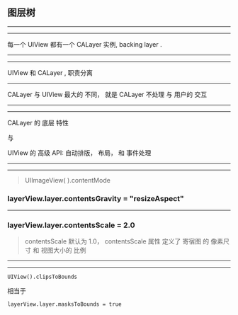 
## 图层树


<hr>

<hr>


每一个 UIView 都有一个 CALayer  实例,     backing layer .


<hr>

<hr>


UIView 和 CALayer , 职责分离


<hr>


CALayer 与 UIView 最大的 不同，
就是 CALayer 不处理 与 用户的 交互

<hr>

<hr>



CALayer 的 底层 特性


与

UIView 的 高级 API:   自动排版， 布局，   和 事件处理


<hr>

<hr>






> UIImageView( ).contentMode


### layerView.layer.contentsGravity = "resizeAspect"






<hr>


### layerView.layer.contentsScale = 2.0

>   contentsScale 默认为 1.0，
>   contentsScale 属性 定义了 寄宿图 的 像素尺寸 和 视图大小的 比例



<hr>

<hr>





```
UIView().clipsToBounds
```


相当于


```
layerView.layer.masksToBounds = true
```
